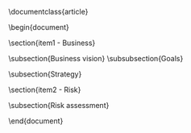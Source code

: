 \documentclass{article}

\begin{document}

\section{item1 - Business}

\subsection{Business vision}
\subsubsection{Goals}

\subsection{Strategy}

\section{item2 - Risk}

\subsection{Risk assessment}

\end{document}
